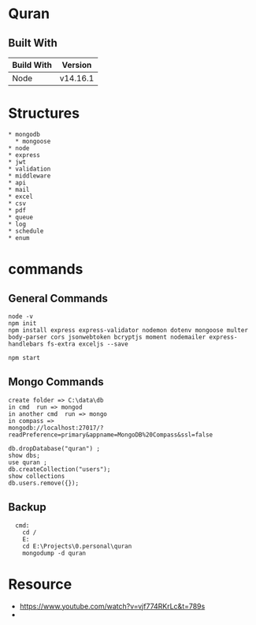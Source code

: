 # Quran

## Built With

<!-- What things you need to install the software and how to install them -->

| Build With | Version  |
| ---------- | -------- |
| Node       | v14.16.1 |

# Structures
    * mongodb
      * mongoose
    * node
    * express
    * jwt
    * validation
    * middleware
    * api
    * mail
    * excel
    * csv
    * pdf
    * queue
    * log
    * schedule
    * enum

# commands 

## General Commands
  
```
node -v
npm init
npm install express express-validator nodemon dotenv mongoose multer body-parser cors jsonwebtoken bcryptjs moment nodemailer express-handlebars fs-extra exceljs --save

npm start

```

## Mongo Commands
  
```
create folder => C:\data\db
in cmd  run => mongod 
in another cmd  run => mongo
in compass =>
mongodb://localhost:27017/?readPreference=primary&appname=MongoDB%20Compass&ssl=false

db.dropDatabase("quran") ;
show dbs;
use quran ;
db.createCollection("users");
show collections
db.users.remove({});

```

## Backup
```
  cmd: 
    cd /
    E:
    cd E:\Projects\0.personal\quran
    mongodump -d quran

```

# Resource
* https://www.youtube.com/watch?v=vjf774RKrLc&t=789s
* 